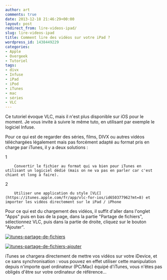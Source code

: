 ```yaml
---
author: art
comments: true
date: 2013-12-18 21:46:29+00:00
layout: post
redirect_from: lire-videos-ipad/
slug: lire-videos-ipad
title: Comment lire des vidéos sur votre iPad ?
wordpress_id: 1438449229
categories:
- Apple
- Overgeek
- Tutoriel
tags:
- divx
- Infuse
- iPad
- iPod
- iTunes
- mac
- séries
- VLC
---
```



  

Ce tutoriel évoque VLC, mais il n'est plus disponible sur iOS pour le moment. Je vous invite à suivre le même tuto, en utilisant par exemple le logiciel Infuse.




Pour ce qui est de regarder des séries, films, DIVX ou autres vidéos téléchargées légalement mais pas forcément adapté au format pris en charge par iTunes, il y a deux solutions :



  1

	    Convertir le fichier au format qui va bien pour iTunes en utilisant un logiciel dédié (mais on ne va pas en parler car c'est chiant et long à faire).

  2


	    Utiliser une application du style [VLC](https://itunes.apple.com/fr/app/vlc-for-ios/id650377962?mt=8) et importer les vidéos directement sur le iPad / iPhone


Pour ce qui est du chargement des vidéos, il suffit d'aller dans l'onglet "Apps" puis en bas de la page, dans la partie "Partage de fichiers", sélectionnez VLC, puis dans la partie de droite, cliquez sur le bouton "Ajouter".

<a href="https://irz.fr/recherche?q=itunes-partage-de-fichiers"><img alt="itunes-partage-de-fichiers" data-src="https://static.irz.fr/2013/12/itunes-partage-de-fichiers-640x425.png" src="https://static.irz.fr/thumb.php?size=<100&crop=0&src=https://static.irz.fr/2013/12/itunes-partage-de-fichiers-640x425.png" /></a>

<a href="https://irz.fr/recherche?q=itunes-partage-de-fichiers-ajouter"><img alt="itunes-partage-de-fichiers-ajouter" data-src="https://static.irz.fr/2013/12/itunes-partage-de-fichiers-ajouter-640x424.png" src="https://static.irz.fr/thumb.php?size=<100&crop=0&src=https://static.irz.fr/2013/12/itunes-partage-de-fichiers-ajouter-640x424.png" /></a>

iTunes se chargera directement de mettre vos vidéos sur votre iDevice, et ce sans synchronisation : vous pouvez en effet utiliser cette manipulation depuis n'importe quel ordinateur (PC/Mac) équipé d'iTunes, vous n'êtes pas obligés d'être sur votre ordinateur de référence...
